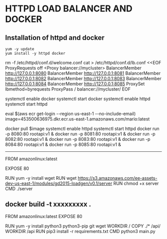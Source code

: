 # HTTPD LOAD BALANCER AND DOCKER
## Installation of httpd and docker
```
yum -y update
yum install -y httpd docker
```
rm -f /etc/httpd/conf.d/welcome.conf
cat > /etc/httpd/conf.d/lb.conf <<EOF
ProxyRequests off
<Proxy balancer://mycluster>
    BalancerMember http://127.0.0.1:8080
    BalancerMember http://127.0.0.1:8081
    BalancerMember http://127.0.0.1:8082
    BalancerMember http://127.0.0.1:8083
    BalancerMember http://127.0.0.1:8084
    BalancerMember http://127.0.0.1:8085
    ProxySet lbmethod=byrequests
</Proxy>
ProxyPass / balancer://mycluster/
EOF

systemctl enable docker
systemctl start docker
systemctl enable httpd
systemctl start httpd

eval $(aws ecr get-login --region us-east-1 --no-include-email)
image=453500636975.dkr.ecr.us-east-1.amazonaws.com/mario:latest

docker pull $image
systemctl enable httpd
systemctl start httpd
docker run -p 8080:80 rootapi:v1 &
docker run -p 8081:80 rootapi:v1 &
docker run -p 8082:80 rootapi:v1 &
docker run -p 8083:80 rootapi:v1 &
docker run -p 8084:80 rootapi:v1 &
docker run -p 8085:80 rootapi:v1 &

-------------------------------------------------------------------------

FROM amazonlinux:latest

EXPOSE 80

RUN yum -y install wget
RUN wget https://s3.amazonaws.com/ee-assets-dev-us-east-1/modules/gd2015-loadgen/v0.1/server
RUN chmod +x server
CMD ./server

docker build -t xxxxxxxxx .
----------------------------------
FROM amazonlinux:latest
EXPOSE 80

RUN yum -y install python3 python3-pip git wget
WORKDIR /
COPY ./* /api/
WORKDIR /api
RUN pip3 install -r requirements.txt
CMD python3 main.py
